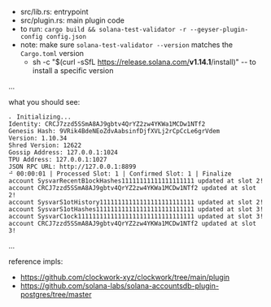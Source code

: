 - src/lib.rs: entrypoint 
- src/plugin.rs: main plugin code
- to run: `cargo build && solana-test-validator -r --geyser-plugin-config config.json`
- note: make sure `solana-test-validator --version` matches the `Cargo.toml` version
  - sh -c "$(curl -sSfL https://release.solana.com/<b>v1.14.1</b>/install)" -- to install a specific version

...

what you should see:

```
⠄ Initializing...
Identity: CRCJ7zzd5SSmA8AJ9gbtv4QrYZ2zw4YKWa1MCDw1NTf2
Genesis Hash: 9VRik4BdeNEoZdvAabsinfDjfXVLj2rCpCcLe6grVdem
Version: 1.10.34
Shred Version: 12622
Gossip Address: 127.0.0.1:1024
TPU Address: 127.0.0.1:1027
JSON RPC URL: http://127.0.0.1:8899
⠚ 00:00:01 | Processed Slot: 1 | Confirmed Slot: 1 | Finalize
account SysvarRecentB1ockHashes11111111111111111111 updated at slot 2!
account CRCJ7zzd5SSmA8AJ9gbtv4QrYZ2zw4YKWa1MCDw1NTf2 updated at slot 2!
account SysvarS1otHistory11111111111111111111111111 updated at slot 2!
account SysvarS1otHashes111111111111111111111111111 updated at slot 3!
account SysvarC1ock11111111111111111111111111111111 updated at slot 3!
account CRCJ7zzd5SSmA8AJ9gbtv4QrYZ2zw4YKWa1MCDw1NTf2 updated at slot 3!
```

... 

reference impls:
- https://github.com/clockwork-xyz/clockwork/tree/main/plugin
- https://github.com/solana-labs/solana-accountsdb-plugin-postgres/tree/master 
